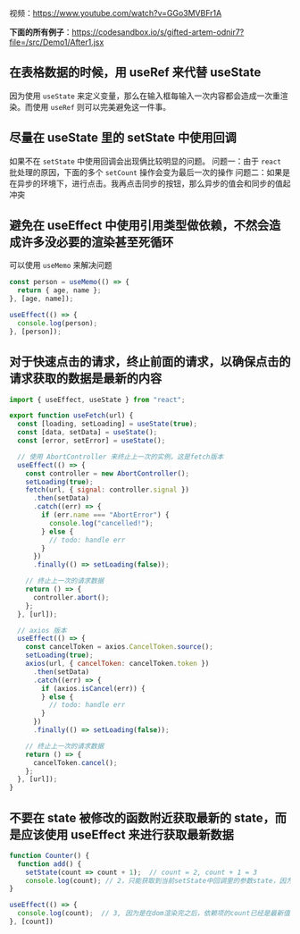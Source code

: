视频：https://www.youtube.com/watch?v=GGo3MVBFr1A

**下面的所有例子**：https://codesandbox.io/s/gifted-artem-odnir7?file=/src/Demo1/After1.jsx

## 在表格数据的时候，用 useRef 来代替 useState

因为使用 `useState` 来定义变量，那么在输入框每输入一次内容都会造成一次重渲染。而使用 `useRef` 则可以完美避免这一件事。

## 尽量在 useState 里的 setState 中使用回调

如果不在 `setState` 中使用回调会出现俩比较明显的问题。
问题一：由于 `react` 批处理的原因，下面的多个 `setCount` 操作会变为最后一次的操作
问题二：如果是在异步的环境下，进行点击。我再点击同步的按钮，那么异步的值会和同步的值起冲突

## 避免在 useEffect 中使用引用类型做依赖，不然会造成许多没必要的渲染甚至死循环

可以使用 `useMemo` 来解决问题

```js
const person = useMemo(() => {
  return { age, name };
}, [age, name]);

useEffect(() => {
  console.log(person);
}, [person]);
```

## 对于快速点击的请求，终止前面的请求，以确保点击的请求获取的数据是最新的内容

```jsx
import { useEffect, useState } from "react";

export function useFetch(url) {
  const [loading, setLoading] = useState(true);
  const [data, setData] = useState();
  const [error, setError] = useState();

  // 使用 AbortController 来终止上一次的实例，这是fetch版本
  useEffect(() => {
    const controller = new AbortController();
    setLoading(true);
    fetch(url, { signal: controller.signal })
      .then(setData)
      .catch((err) => {
        if (err.name === "AbortError") {
          console.log("cancelled!");
        } else {
          // todo: handle err
        }
      })
      .finally(() => setLoading(false));

    // 终止上一次的请求数据
    return () => {
      controller.abort();
    };
  }, [url]);

  // axios 版本
  useEffect(() => {
    const cancelToken = axios.CancelToken.source();
    setLoading(true);
    axios(url, { cancelToken: cancelToken.token })
      .then(setData)
      .catch((err) => {
        if (axios.isCancel(err)) {
        } else {
          // todo: handle err
        }
      })
      .finally(() => setLoading(false));

    // 终止上一次的请求数据
    return () => {
      cancelToken.cancel();
    };
  }, [url]);
}
```

## 不要在 state 被修改的函数附近获取最新的 state，而是应该使用 useEffect 来进行获取最新数据

```jsx
function Counter() {
  function add() {
    setState(count => count + 1);  // count = 2, count + 1 = 3
    console.log(count); // 2，只能获取到当前setState中回调里的参数state，因为回调并未被执行(非同步)，所以count不能获取到对应的最新值
}

useEffect(() => {
  console.log(count);  // 3, 因为是在dom渲染完之后，依赖项的count已经是最新值了，所以会执行useEffect的回调，并返回最新的count
}, [count])
```

